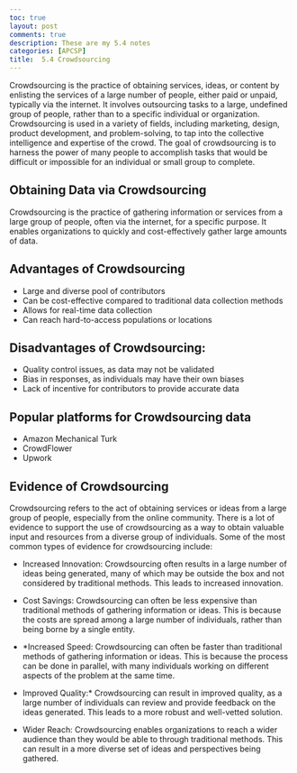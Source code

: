 ```yaml
---
toc: true
layout: post
comments: true
description: These are my 5.4 notes
categories: [APCSP]
title:  5.4 Crowdsourcing
---
```


Crowdsourcing is the practice of obtaining services, ideas, or content by enlisting the services of a large number of people, either paid or unpaid, typically via the internet. It involves outsourcing tasks to a large, undefined group of people, rather than to a specific individual or organization. Crowdsourcing is used in a variety of fields, including marketing, design, product development, and problem-solving, to tap into the collective intelligence and expertise of the crowd. The goal of crowdsourcing is to harness the power of many people to accomplish tasks that would be difficult or impossible for an individual or small group to complete.


## Obtaining Data via Crowdsourcing


Crowdsourcing is the practice of gathering information or services from a large group of people, often via the internet, for a specific purpose. It enables organizations to quickly and cost-effectively gather large amounts of data.


## Advantages of Crowdsourcing

- Large and diverse pool of contributors
- Can be cost-effective compared to traditional data collection methods
- Allows for real-time data collection
- Can reach hard-to-access populations or locations

## Disadvantages of Crowdsourcing:


- Quality control issues, as data may not be validated
- Bias in responses, as individuals may have their own biases
- Lack of incentive for contributors to provide accurate data


## Popular platforms for Crowdsourcing data

- Amazon Mechanical Turk
- CrowdFlower
- Upwork


## Evidence of Crowdsourcing


Crowdsourcing refers to the act of obtaining services or ideas from a large group of people, especially from the online community. There is a lot of evidence to support the use of crowdsourcing as a way to obtain valuable input and resources from a diverse group of individuals. Some of the most common types of evidence for crowdsourcing include:


- Increased Innovation: Crowdsourcing often results in a large number of ideas being generated, many of which may be outside the box and not considered by traditional methods. This leads to increased innovation.


- Cost Savings: Crowdsourcing can often be less expensive than traditional methods of gathering information or ideas. This is because the costs are spread among a large number of individuals, rather than being borne by a single entity.


- *Increased Speed: Crowdsourcing can often be faster than traditional methods of gathering information or ideas. This is because the process can be done in parallel, with many individuals working on different aspects of the problem at the same time.


- Improved Quality:* Crowdsourcing can result in improved quality, as a large number of individuals can review and provide feedback on the ideas generated. This leads to a more robust and well-vetted solution.


- Wider Reach: Crowdsourcing enables organizations to reach a wider audience than they would be able to through traditional methods. This can result in a more diverse set of ideas and perspectives being gathered.